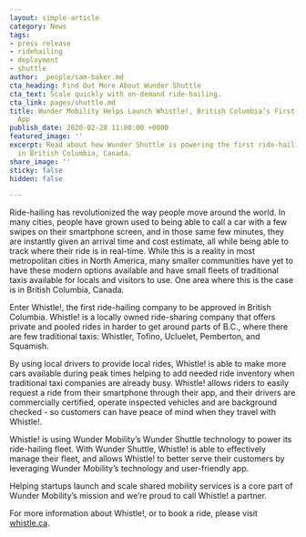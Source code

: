 ```yaml
---
layout: simple-article
category: News
tags:
- press release
- ridehailing
- deployment
- shuttle
author: _people/sam-baker.md
cta_heading: Find Out More About Wunder Shuttle
cta_text: Scale quickly with on-demand ride-hailing.
cta_link: pages/shuttle.md
title: Wunder Mobility Helps Launch Whistle!, British Columbia’s First Ride-Hailing
  App
publish_date: 2020-02-28 11:00:00 +0000
featured_image: ''
excerpt: Read about how Wunder Shuttle is powering the first ride-hailing company
  in British Columbia, Canada.
share_image: ''
sticky: false
hidden: false

---
```

Ride-hailing has revolutionized the way people move around the world. In many cities, people have grown used to being able to call a car with a few swipes on their smartphone screen, and in those same few minutes, they are instantly given an arrival time and cost estimate, all while being able to track where their ride is in real-time. While this is a reality in most metropolitan cities in North America, many smaller communities have yet to have these modern options available and have small fleets of traditional taxis available for locals and visitors to use. One area where this is the case is in British Columbia, Canada.

Enter Whistle!, the first ride-hailing company to be approved in British Columbia. Whistle! is a locally owned ride-sharing company that offers private and pooled rides in harder to get around parts of B.C., where there are few traditional taxis: Whistler, Tofino, Ucluelet, Pemberton, and Squamish.

By using local drivers to provide local rides, Whistle! is able to make more cars available during peak times helping to add needed ride inventory when traditional taxi companies are already busy. Whistle! allows riders to easily request a ride from their smartphone through their app, and their drivers are commercially certified, operate inspected vehicles and are background checked - so customers can have peace of mind when they travel with Whistle!.

Whistle! is using Wunder Mobility’s Wunder Shuttle technology to power its ride-hailing fleet. With Wunder Shuttle, Whistle! is able to effectively manage their fleet, and allows Whistle! to better serve their customers by leveraging Wunder Mobility’s technology and user-friendly app.

Helping startups launch and scale shared mobility services is a core part of Wunder Mobility’s mission and we’re proud to call Whistle! a partner.

For more information about Whistle!, or to book a ride, please visit [whistle.ca](https://www.whistle.ca/).